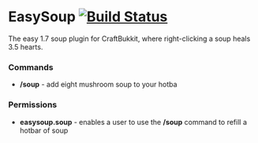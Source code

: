 # EasySoup [![Build Status](https://travis-ci.org/aerouk/EasySoup.png)](https://travis-ci.org/aerouk/EasySoup "Build Page")

The easy 1.7 soup plugin for CraftBukkit, where right-clicking a soup heals 3.5 hearts.

### Commands
- **/soup** - add eight mushroom soup to your hotba

### Permissions
- **easysoup.soup** - enables a user to use the **/soup** command to refill a hotbar of soup
